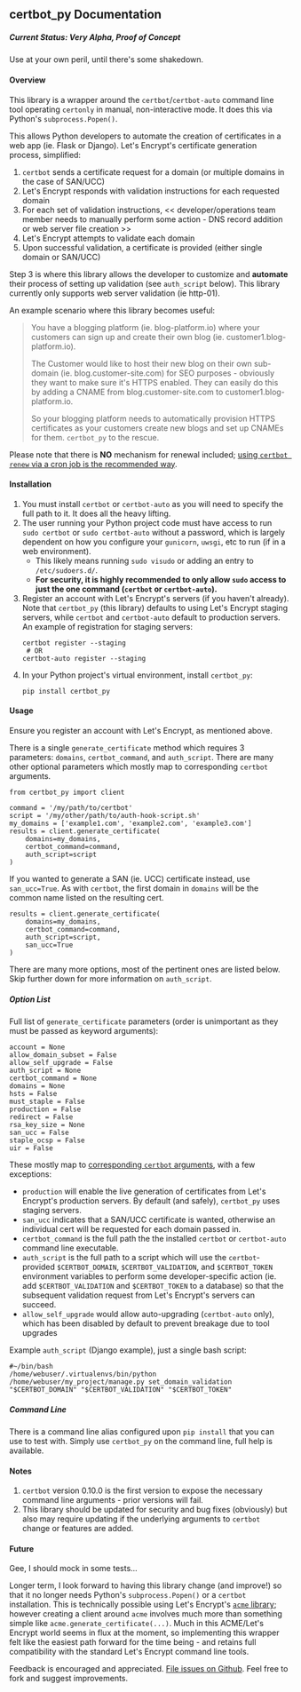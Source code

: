 ## certbot_py Documentation

##### Current Status: Very Alpha, Proof of Concept

Use at your own peril, until there's some shakedown.

#### Overview

This library is a wrapper around the `certbot`/`certbot-auto` command line tool operating `certonly` in manual, non-interactive mode. It does this via Python's `subprocess.Popen()`.

This allows Python developers to automate the creation of certificates in a web app (ie. Flask or Django). Let's Encrypt's certificate generation process, simplified:

1. `certbot` sends a certificate request for a domain (or multiple domains in the case of SAN/UCC)
2. Let's Encrypt responds with validation instructions for each requested domain
3. For each set of validation instructions, << developer/operations team member needs to manually perform some action - DNS record addition or web server file creation >>
4. Let's Encrypt attempts to validate each domain
5. Upon successful validation, a certificate is provided (either single domain or SAN/UCC)

Step 3 is where this library allows the developer to customize and **automate** their process of setting up validation (see `auth_script` below). This library currently only supports web server validation (ie http-01).

An example scenario where this library becomes useful:
> You have a blogging platform (ie. blog-platform.io) where your customers can sign up and create their own blog (ie. customer1.blog-platform.io).
>
>The Customer would like to host their new blog on their own sub-domain (ie. blog.customer-site.com) for SEO purposes - obviously they want to make sure it's HTTPS enabled.  They can easily do this by adding a CNAME from blog.customer-site.com to customer1.blog-platform.io.
>
> So your blogging platform needs to automatically provision HTTPS certificates as your customers create new blogs and set up CNAMEs for them. `certbot_py` to the rescue.

Please note that there is **NO** mechanism for renewal included; [using `certbot renew` via a cron job is the recommended way](https://certbot.eff.org/docs/using.html#renewing-certificates).

#### Installation

1. You must install `certbot` or `certbot-auto` as you will need to specify the full path to it. It does all the heavy lifting.
2. The user running your Python project code must have access to run `sudo certbot` or `sudo certbot-auto` without a password, which is largely dependent on how you configure your `gunicorn`, `uwsgi`, etc to run (if in a web environment).
    * This likely means running `sudo visudo` or adding an entry to `/etc/sudoers.d/`.
    * **For security, it is highly recommended to only allow `sudo` access to just the one command (`certbot` or `certbot-auto`).**
3. Register an account with Let's Encrypt's servers (if you haven't already). Note that `certbot_py` (this library) defaults to using Let's Encrypt staging servers, while `certbot` and `certbot-auto` default to production servers. An example of registration for staging servers:
   ```
   certbot register --staging
    # OR
   certbot-auto register --staging
   ```
4. In your Python project's virtual environment, install `certbot_py`:
   ```
   pip install certbot_py
   ```

#### Usage

Ensure you register an account with Let's Encrypt, as mentioned above.

There is a single `generate_certificate` method which requires 3 parameters: `domains`, `certbot_command`, and `auth_script`. There are many other optional parameters which mostly map to corresponding `certbot` arguments.

```
from certbot_py import client

command = '/my/path/to/certbot'
script = '/my/other/path/to/auth-hook-script.sh'
my_domains = ['example1.com', 'example2.com', 'example3.com']
results = client.generate_certificate(
    domains=my_domains,
    certbot_command=command,
    auth_script=script
)
```

If you wanted to generate a SAN (ie. UCC) certificate instead, use `san_ucc=True`. As with `certbot`, the first domain in `domains` will be the common name listed on the resulting cert.

```
results = client.generate_certificate(
    domains=my_domains,
    certbot_command=command,
    auth_script=script,
    san_ucc=True
)
```

There are many more options, most of the pertinent ones are listed below.  Skip further down for more information on `auth_script`.

##### Option List

Full list of `generate_certificate` parameters (order is unimportant as they must be passed as keyword arguments):

```
account = None
allow_domain_subset = False
allow_self_upgrade = False
auth_script = None
certbot_command = None
domains = None
hsts = False
must_staple = False
production = False
redirect = False
rsa_key_size = None
san_ucc = False
staple_ocsp = False
uir = False
```

These mostly map to [corresponding `certbot` arguments](https://certbot.eff.org/docs/using.html#certbot-command-line-options), with a few exceptions:

* `production` will enable the live generation of certificates from Let's Encrypt's production servers. By default (and safely), `certbot_py` uses staging servers.
* `san_ucc` indicates that a SAN/UCC certificate is wanted, otherwise an individual cert will be requested for each domain passed in.
* `certbot_command` is the full path the the installed `certbot` or `certbot-auto` command line executable.
* `auth_script` is the full path to a script which will use the `certbot`-provided `$CERTBOT_DOMAIN`, `$CERTBOT_VALIDATION`, and `$CERTBOT_TOKEN` environment variables to perform some developer-specific action (ie. add `$CERTBOT_VALIDATION` and `$CERTBOT_TOKEN` to a database) so that the subsequent validation request from Let's Encrypt's servers can succeed.
* `allow_self_upgrade` would allow auto-upgrading (`certbot-auto` only), which has been disabled by default to prevent breakage due to tool upgrades

Example `auth_script` (Django example), just a single bash script:

```
#~/bin/bash
/home/webuser/.virtualenvs/bin/python /home/webuser/my_project/manage.py set_domain_validation "$CERTBOT_DOMAIN" "$CERTBOT_VALIDATION" "$CERTBOT_TOKEN"
```

##### Command Line

There is a command line alias configured upon `pip install` that you can use to test with. Simply use `certbot_py` on the command line, full help is available.

#### Notes

1. `certbot` version 0.10.0 is the first version to expose the necessary command line arguments - prior versions will fail.
2. This library should be updated for security and bug fixes (obviously) but also may require updating if the underlying arguments to `certbot` change or features are added.

#### Future

Gee, I should mock in some tests...

Longer term, I look forward to having this library change (and improve!) so that it no longer needs Python's `subprocess.Popen()` or a `certbot` installation. This is technically possible using Let's Encrypt's [`acme` library](https://github.com/certbot/certbot/tree/master/acme); however creating a client around `acme` involves much more than something simple like `acme.generate_certificate(...)`. Much in this ACME/Let's Encrypt world seems in flux at the moment, so implementing this wrapper felt like the easiest path forward for the time being - and retains full compatibility with the standard Let's Encrypt command line tools.

Feedback is encouraged and appreciated. [File issues on Github](https://github.com/jaddison/certbot_py/issues). Feel free to fork and suggest improvements.
